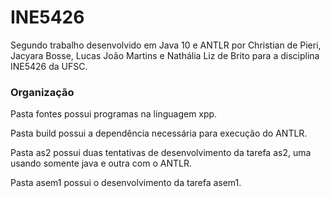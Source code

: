 # INE5426

Segundo trabalho desenvolvido em Java 10 e ANTLR por Christian de Pieri, Jacyara Bosse, Lucas João Martins e Nathália Liz de Brito para a disciplina INE5426 da UFSC.

### Organização ###

Pasta fontes possui programas na linguagem xpp.

Pasta build possui a dependência necessária para execução do ANTLR.

Pasta as2 possui duas tentativas de desenvolvimento da tarefa as2, uma usando somente java e outra com o ANTLR.

Pasta asem1 possui o desenvolvimento da tarefa asem1.
